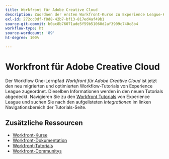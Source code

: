 ```yaml
---
title: Workfront für Adobe Creative Cloud
description: Zuordnen der ersten Workfront-Kurse zu Experience League-Kursen
exl-id: 272cc0df-f8d8-42b7-bf13-817ed4af49b1
source-git-commit: b0ac8b76071ade5f59b51060d2af3909c740c8b4
workflow-type: ht
source-wordcount: '89'
ht-degree: 100%

---
```


# Workfront für Adobe Creative Cloud

Der Workflow One-Lernpfad *Workfront für Adobe Creative Cloud* ist jetzt den neu migrierten und optimierten Workflow-Tutorials von Experience League zugeordnet. Dieselben Informationen werden in den neuen Tutorials abgedeckt. Navigieren Sie zu den [Workfront Tutorials](https://experienceleague.adobe.com/docs/workfront-learn/tutorials-workfront/home.html?lang=de) von Experience League und suchen Sie nach den aufgelisteten *Integrationen* im linken Navigationsbereich der Tutorials-Seite.

## Zusätzliche Ressourcen

* [Workfront-Kurse](https://experienceleague.adobe.com/?lang=de&amp;Solution=Workfront#courses)
* [Workfront-Dokumentation](https://experienceleague.adobe.com/docs/workfront.html?lang=de)
* [Workfront-Tutorials](https://experienceleague.adobe.com/docs/workfront-learn/tutorials-workfront/home.html?lang=de)
* [Workfront-Communitys](https://experienceleaguecommunities.adobe.com/t5/workfront/ct-p/workfront)
